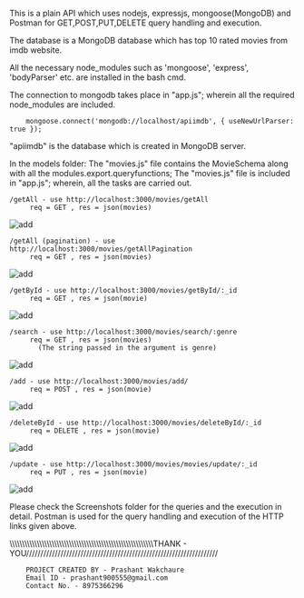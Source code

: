 
This is a plain API which uses nodejs, expressjs, mongoose(MongoDB) and Postman for GET,POST,PUT,DELETE query handling and execution.

The database is a MongoDB database which has top 10 rated movies from imdb website.

All the necessary node_modules such as 'mongoose', 'express', 'bodyParser' etc. are installed in the bash cmd.

The connection to mongodb takes place in "app.js"; wherein all the required node_modules are included.
        
        mongoose.connect('mongodb://localhost/apiimdb', { useNewUrlParser: true });
   "apiimdb" is the database which is created in MongoDB server.
      
In the models folder: The "movies.js" file contains the MovieSchema along with all the modules.export.queryfunctions; 
                      The "movies.js" file is included in "app.js"; wherein, all the tasks are carried out.


    /getAll - use http://localhost:3000/movies/getAll 
         req = GET , res = json(movies)
    
 ![add](https://user-images.githubusercontent.com/47216809/52517946-56be2180-2c69-11e9-8dd4-766eb32702ac.png)
    
    /getAll (pagination) - use http://localhost:3000/movies/getAllPagination 
         req = GET , res = json(movies)
 ![add](https://github.com/prashant900555/back-end-task/blob/master/API%20-%20Top%2010%20IMDB%20Movie%20List/Screenshots/getAll%20(pagination).png?raw=true)
 
    /getById - use http://localhost:3000/movies/getById/:_id 
         req = GET , res = json(movie)
         
 ![add](https://github.com/prashant900555/back-end-task/blob/master/API%20-%20Top%2010%20IMDB%20Movie%20List/Screenshots/getById.png?raw=true) 
    
    /search - use http://localhost:3000/movies/search/:genre 
         req = GET , res = json(movies)
           (The string passed in the argument is genre)

![add](https://github.com/prashant900555/back-end-task/blob/master/API%20-%20Top%2010%20IMDB%20Movie%20List/Screenshots/search.png?raw=true) 

    /add - use http://localhost:3000/movies/add/ 
         req = POST , res = json(movie)
    
 ![add](https://github.com/prashant900555/back-end-task/blob/master/API%20-%20Top%2010%20IMDB%20Movie%20List/Screenshots/add.png?raw=true) 
    
    /deleteById - use http://localhost:3000/movies/deleteById/:_id 
         req = DELETE , res = json(movie)

 ![add](https://github.com/prashant900555/back-end-task/blob/master/API%20-%20Top%2010%20IMDB%20Movie%20List/Screenshots/deleteById.png?raw=true) 

    /update - use http://localhost:3000/movies/movies/update/:_id 
         req = PUT , res = json(movie)

![add](https://github.com/prashant900555/back-end-task/blob/master/API%20-%20Top%2010%20IMDB%20Movie%20List/Screenshots/update.png?raw=true) 

Please check the Screenshots folder for the queries and the execution in detail. Postman is used for the query handling and execution of the HTTP links given above.

\\\\\\\\\\\\\\\\\\\\\\\\\\\\\\\\\\\\\\\\\\\\\\\\\\\\\\\\\\\\\\\\\\\\\\\\\\\\\\\\\\\\\\\\\\\\\\\\\\\\\\\\\\\\\\\\\\\\THANK - YOU///////////////////////////////////////////////////////////////////

        PROJECT CREATED BY - Prashant Wakchaure
        Email ID - prashant900555@gmail.com
        Contact No. - 8975366296

